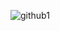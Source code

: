 ![github1](https://user-images.githubusercontent.com/81137238/116089001-09022800-a6c0-11eb-9f23-f566e5ca6d75.png)
